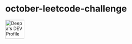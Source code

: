 # october-leetcode-challenge

<a href="https://dev.to/qwertypool">
  <img src="https://d2fltix0v2e0sb.cloudfront.net/dev-badge.svg" alt="Deepa's DEV Profile" height="60" width="60">
</a>
        

